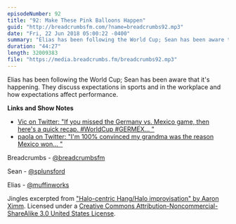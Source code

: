 ```yaml
---
episodeNumber: 92
title: "92: Make These Pink Balloons Happen"
guid: "http://breadcrumbsfm.com/?name=breadcrumbs92.mp3"
date: "Fri, 22 Jun 2018 05:00:22 -0400"
summary: "Elias has been following the World Cup; Sean has been aware that it’s happening. They discuss expectations in sports and in the workplace and how expectations affect performance."
duration: "44:27"
length: 32009383
file: "https://media.breadcrumbs.fm/breadcrumbs92.mp3"
---
```

Elias has been following the World Cup; Sean has been aware that it's happening. They discuss expectations in sports and in the workplace and how expectations affect performance.

**Links and Show Notes**
- [Vic on Twitter: "If you missed the Germany vs. Mexico game, then here's a quick recap. #WorldCup #GERMEX… "](https://twitter.com/snapbackkillah/status/1008397189142335488?s=12)
- [paola on Twitter: "I'm 100% convinced my grandma was the reason Mexico won… "](https://twitter.com/paola__janet/status/1008468354938605574?s=12)

Breadcrumbs - [@breadcrumbsfm](https://twitter.com/breadcrumbsfm)

Sean - [@splunsford](https://twitter.com/splunsford)

Elias - [@muffinworks](https://twitter.com/muffinworks)

Jingles excerpted from ["Halo-centric Hang/Halo improvisation" by Aaron Ximm](http://freemusicarchive.org/music/aaron_ximm/handpans_and_the_hang/). Licensed under a [Creative Commons Attribution-Noncommercial-ShareAlike 3.0 United States License](http://creativecommons.org/licenses/by-nc-sa/3.0/us/).